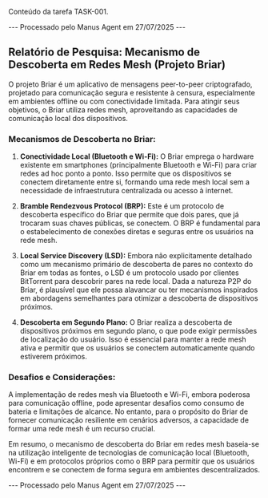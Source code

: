 Conteúdo da tarefa TASK-001.



--- Processado pelo Manus Agent em 27/07/2025 ---



## Relatório de Pesquisa: Mecanismo de Descoberta em Redes Mesh (Projeto Briar)

O projeto Briar é um aplicativo de mensagens peer-to-peer criptografado, projetado para comunicação segura e resistente à censura, especialmente em ambientes offline ou com conectividade limitada. Para atingir seus objetivos, o Briar utiliza redes mesh, aproveitando as capacidades de comunicação local dos dispositivos.

### Mecanismos de Descoberta no Briar:

1.  **Conectividade Local (Bluetooth e Wi-Fi):** O Briar emprega o hardware existente em smartphones (principalmente Bluetooth e Wi-Fi) para criar redes ad hoc ponto a ponto. Isso permite que os dispositivos se conectem diretamente entre si, formando uma rede mesh local sem a necessidade de infraestrutura centralizada ou acesso à internet.

2.  **Bramble Rendezvous Protocol (BRP):** Este é um protocolo de descoberta específico do Briar que permite que dois pares, que já trocaram suas chaves públicas, se conectem. O BRP é fundamental para o estabelecimento de conexões diretas e seguras entre os usuários na rede mesh.

3.  **Local Service Discovery (LSD):** Embora não explicitamente detalhado como um mecanismo primário de descoberta de pares no contexto do Briar em todas as fontes, o LSD é um protocolo usado por clientes BitTorrent para descobrir pares na rede local. Dada a natureza P2P do Briar, é plausível que ele possa alavancar ou ter mecanismos inspirados em abordagens semelhantes para otimizar a descoberta de dispositivos próximos.

4.  **Descoberta em Segundo Plano:** O Briar realiza a descoberta de dispositivos próximos em segundo plano, o que pode exigir permissões de localização do usuário. Isso é essencial para manter a rede mesh ativa e permitir que os usuários se conectem automaticamente quando estiverem próximos.

### Desafios e Considerações:

A implementação de redes mesh via Bluetooth e Wi-Fi, embora poderosa para comunicação offline, pode apresentar desafios como consumo de bateria e limitações de alcance. No entanto, para o propósito do Briar de fornecer comunicação resiliente em cenários adversos, a capacidade de formar uma rede mesh é um recurso crucial.

Em resumo, o mecanismo de descoberta do Briar em redes mesh baseia-se na utilização inteligente de tecnologias de comunicação local (Bluetooth, Wi-Fi) e em protocolos próprios como o BRP para permitir que os usuários encontrem e se conectem de forma segura em ambientes descentralizados.



--- Processado pelo Manus Agent em 27/07/2025 ---
